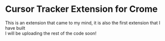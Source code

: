 # Cursor Tracker Extension for Crome     
This is an extension that came to my mind, it is also the first extension that I have built     
I will be uploading the rest of the code soon!
